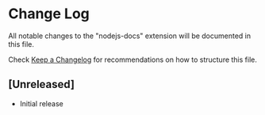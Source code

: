 # Change Log
All notable changes to the "nodejs-docs" extension will be documented in this file.

Check [Keep a Changelog](http://keepachangelog.com/) for recommendations on how to structure this file.

## [Unreleased]
- Initial release